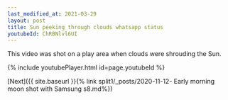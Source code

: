 ```yaml
---
last_modified_at: 2021-03-29
layout: post
title: Sun peeking through clouds whatsapp status
youtubeId: ChRBNlvl6UI
---
```


This video was shot on a play area when clouds were shrouding the Sun.

{% include youtubePlayer.html id=page.youtubeId %}

[Next]({{ site.baseurl }}{% link split1/_posts/2020-11-12- Early morning moon shot with Samsung s8.md%})

